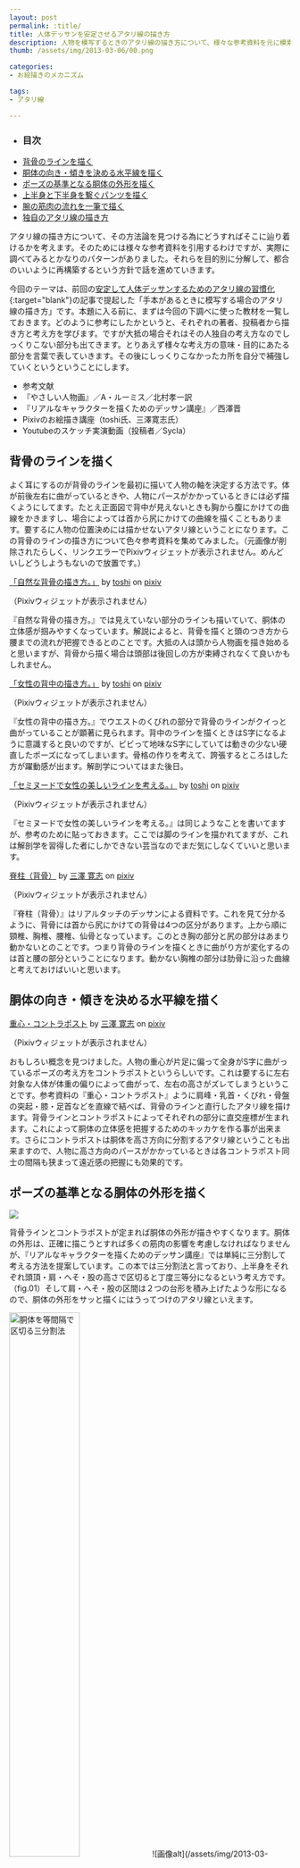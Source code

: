 ```yaml
---
layout: post
permalink: :title/
title: 人体デッサンを安定させるアタリ線の描き方
description: 人物を模写するときのアタリ線の描き方について、様々な参考資料を元に模索しています。
thumb: /assets/img/2013-03-06/00.png

categories:
- お絵描きのメカニズム

tags:
- アタリ線

---
```


- ### 目次
- [背骨のラインを描く](#背骨のラインを描く)
- [胴体の向き・傾きを決める水平線を描く](#胴体の向き・傾きを決める水平線を描く)
- [ポーズの基準となる胴体の外形を描く](#ポーズの基準となる胴体の外形を描く)
- [上半身と下半身を繋ぐパンツを描く](#上半身と下半身を繋ぐパンツを描く)
- [腕の筋肉の流れを一筆で描く](#腕の筋肉の流れを一筆で描く)
- [独自のアタリ線の描き方](#独自のアタリ線の描き方)




アタリ線の描き方について、その方法論を見つける為にどうすればそこに辿り着けるかを考えます。そのためには様々な参考資料を引用するわけですが、実際に調べてみるとかなりのパターンがありました。それらを目的別に分解して、都合のいいように再構築するという方針で話を進めていきます。

今回のテーマは、前回の[安定して人体デッサンするためのアタリ線の習慣化](/draft-of-sketch-habit-conversion/index.html){:target="blank"}の記事で提起した「手本があるときに模写する場合のアタリ線の描き方」です。本題に入る前に、まずは今回の下調べに使った教材を一覧しておきます。どのように参考にしたかというと、それぞれの著者、投稿者から描き方と考え方を学びます。ですが大抵の場合それはその人独自の考え方なのでしっくりこない部分も出てきます。とりあえず様々な考え方の意味・目的にあたる部分を言葉で表していきます。その後にしっくりこなかったカ所を自分で補強していくというということにします。

- 参考文献
- 『やさしい人物画』／A・ルーミス／北村孝一訳
- 『リアルなキャラクターを描くためのデッサン講座』／西澤晋
- Pixivのお絵描き講座（toshi氏、三澤寛志氏）
- Youtubeのスケッチ実演動画（投稿者／Sycla）


## 背骨のラインを描く

よく耳にするのが背骨のラインを最初に描いて人物の軸を決定する方法です。体が前後左右に曲がっているときや、人物にパースがかかっているときには必ず描くようにしてます。たとえ正面図で背中が見えないときも胸から腹にかけての曲線をかきますし、場合によっては首から尻にかけての曲線を描くこともあります。要するに人物の位置決めには描かせないアタリ線ということになります。この背骨のラインの描き方について色々参考資料を集めてみました。（元画像が削除されたらしく、リンクエラーでPixivウィジェットが表示されません。めんどいしどうしようもないので放置です。）

<script src="http://source.pixiv.net/source/embed.js" data-id="21072811_99e22bf0c27a4037c5204997b3a3951b" data-size="small" data-border="on" charset="utf-8"></script><noscript><a href="http://www.pixiv.net/member_illust.php?mode=medium&amp;illust_id=21072811" target="blank">「自然な背骨の描き方。」</a> by <a href="http://www.pixiv.net/member.php?id=637016" target="blank">toshi</a> on <a href="http://www.pixiv.net/" target="blank">pixiv</a></noscript>

（Pixivウィジェットが表示されません）

『自然な背骨の描き方。』では見えていない部分のラインも描いていて、胴体の立体感が掴みやすくなっています。解説によると、背骨を描くと頭のつき方から腰までの流れが把握できるとのことです。大抵の人は頭から人物画を描き始めると思いますが、背骨から描く場合は頭部は後回しの方が束縛されなくて良いかもしれません。

<script src="http://source.pixiv.net/source/embed.js" data-id="23011662_d3f582bdb6000c0d7d4c3e1424938ea3" data-size="small" data-border="on" charset="utf-8"></script><noscript><a href="http://www.pixiv.net/member_illust.php?mode=medium&amp;illust_id=23011662" target="blank">「女性の背中の描き方。」</a> by <a href="http://www.pixiv.net/member.php?id=637016" target="blank">toshi</a> on <a href="http://www.pixiv.net/" target="blank">pixiv</a></noscript>

（Pixivウィジェットが表示されません）

『女性の背中の描き方。』でウエストのくびれの部分で背骨のラインがクイっと曲がっていることが顕著に見られます。背中のラインを描くときはS字になるように意識すると良いのですが、ビビって地味なS字にしていては動きの少ない硬直したポーズになってしまいます。骨格の作りを考えて、誇張するところはした方が躍動感が出ます。解剖学についてはまた後日。

<script src="http://source.pixiv.net/source/embed.js" data-id="31528507_6a5a0b47537eb1f5db415dbf3f9cd6a4" data-size="small" data-border="on" charset="utf-8"></script><noscript><a href="http://www.pixiv.net/member_illust.php?mode=medium&amp;illust_id=31528507" target="blank">「セミヌードで女性の美しいラインを考える。」</a> by <a href="http://www.pixiv.net/member.php?id=637016" target="blank">toshi</a> on <a href="http://www.pixiv.net/" target="blank">pixiv</a></noscript>

（Pixivウィジェットが表示されません）

『セミヌードで女性の美しいラインを考える。』は同じようなことを書いてますが、参考のために貼っておきます。ここでは脚のラインを描かれてますが、これは解剖学を習得した者にしかできない芸当なのでまだ気にしなくていいと思います。

<script src="http://source.pixiv.net/source/embed.js" data-id="9313739_a3c53454d395614882990ad8602f49f9" data-size="small" data-border="on" charset="utf-8"></script><noscript><a href="http://www.pixiv.net/member_illust.php?mode=medium&amp;illust_id=9313739" target="blank">脊柱（背骨）</a> by <a href="http://www.pixiv.net/member.php?id=902690" target="blank">三澤 寛志</a> on <a href="http://www.pixiv.net/" target="blank">pixiv</a></noscript>

（Pixivウィジェットが表示されません）

『脊柱（背骨）』はリアルタッチのデッサンによる資料です。これを見て分かるように、背骨には首から尻にかけての背骨は4つの区分があります。上から順に頸椎、胸椎、腰椎、仙骨となっています。このとき胸の部分と尻の部分はあまり動かないとのことです。つまり背骨のラインを描くときに曲がり方が変化するのは首と腰の部分ということになります。動かない胸椎の部分は肋骨に沿った曲線と考えておけばいいと思います。

## 胴体の向き・傾きを決める水平線を描く

<script src="http://source.pixiv.net/source/embed.js" data-id="26009460_f77578ea9f2995f469d8e12e3424cbb4" data-size="small" data-border="on" charset="utf-8"></script><noscript><a href="http://www.pixiv.net/member_illust.php?mode=medium&amp;illust_id=26009460" target="blank">重心・コントラポスト</a> by <a href="http://www.pixiv.net/member.php?id=902690" target="blank">三澤 寛志</a> on <a href="http://www.pixiv.net/" target="blank">pixiv</a></noscript>

（Pixivウィジェットが表示されません）

おもしろい概念を見つけました。人物の重心が片足に偏って全身がS字に曲がっているポーズの考え方をコントラポストというらしいです。これは要するに左右対象な人体が体重の偏りによって曲がって、左右の高さがズレてしまうということです。参考資料の『重心・コントラポスト』ように肩峰・乳首・くびれ・骨盤の突起・膝・足首などを直線で結べば、背骨のラインと直行したアタリ線を描けます。背骨ラインとコントラポストによってそれぞれの部分に直交座標が生まれます。これによって胴体の立体感を把握するためのキッカケを作る事が出来ます。さらにコントラポストは胴体を高さ方向に分割するアタリ線ということも出来ますので、人物に高さ方向のパースがかかっているときは各コントラポスト同士の間隔も狭まって遠近感の把握にも効果的です。

## ポーズの基準となる胴体の外形を描く

<a target="blank"  href="https://www.amazon.co.jp/gp/product/4416609256/ref=as_li_tl?ie=UTF8&camp=247&creative=1211&creativeASIN=4416609256&linkCode=as2&tag=koma5109-22&linkId=17aec8296ca3ed642414f64adcb5ab4f"><img border="0" src="//ws-fe.amazon-adsystem.com/widgets/q?_encoding=UTF8&MarketPlace=JP&ASIN=4416609256&ServiceVersion=20070822&ID=AsinImage&WS=1&Format=_SL250_&tag=koma5109-22" ></a><img src="//ir-jp.amazon-adsystem.com/e/ir?t=koma5109-22&l=am2&o=9&a=4416609256" width="1" height="1" border="0" alt="" style="border:none !important; margin:0px !important;" />

背骨ラインとコントラポストが定まれば胴体の外形が描きやすくなります。胴体の外形は、正確に描こうとすれば多くの筋肉の影響を考慮しなければなりませんが、『リアルなキャラクターを描くためのデッサン講座』では単純に三分割して考える方法を提案しています。この本では三分割法と言っており、上半身をそれぞれ頭頂・肩・へそ・股の高さで区切ると丁度三等分になるという考え方です。（fig.01）そして肩・へそ・股の区間は２つの台形を積み上げたような形になるので、胴体の外形をサッと描くにはうってつけのアタリ線といえます。

<img src="01.png" width="50%" alt="胴体を等間隔で区切る三分割法" />
![画像alt](/assets/img/2013-03-06/01.png)

ちなみに目測で三分割できるのは人物を真横から見たときだけです。じゃあ使い物にならないじゃないかと思うかも知れませんが、先ほどコントラポストを描いておいたじゃないですか。既に肩・ウエスト・股の高さ全て定まっているはずです。コントラポストを考えるときには人物にかかったパースも考慮に入れているはずなので、それらのコントラポストを参考に三分割法を応用すればいいのです。

三分割法を使えば、肩幅・ウエスト・ヒップの寸法に大まかなアタリをつけることができます。人物にパースがかかっている場合は胴体の厚みを考える必要が出てきますが、そのときは胴体の正面方向に一致する直線を描けば厚みの立体感が把握できます。正面方向のコントラポストのようなものだと思えば分かりやすいかと思います。（fig.02）試行錯誤しながら描き込んだ図なので見えにくいかもしれませんが、fig.02のように、背骨ラインとコントラポストと正面方向の直線で三軸座標が出来上がって完全に立体になります。ここまで描ければ胴体のアタリ線は完成なんじゃないでしょうか。

<img src="02.png" alt="胴体の面の方向を把握するアタリ線" />
![画像alt](/assets/img/2013-03-06/02.png)

## 上半身と下半身を繋ぐパンツを描く

これは要するに骨盤を描くということです。でも骨盤のような複雑形状を描くわけにもいかないので、代わりにパンツを描くということです。パンツをはいている人物を見ると分かると思いますが、ゴムひもの部分は胴体の断面を表し、V字部分は脚の付け根を表します。つまり上半身と下半身の連結部分の立体感を把握するための情報を得られるということです。パンツを描くということ以外とくに説明出来ないので下記の資料を参考に雰囲気を掴んで下さい。

<script src="http://source.pixiv.net/source/embed.js" data-id="23011662_d3f582bdb6000c0d7d4c3e1424938ea3" data-size="small" data-border="on" charset="utf-8"></script><noscript><a href="http://www.pixiv.net/member_illust.php?mode=medium&amp;illust_id=23011662" target="blank">「女性の背中の描き方。」</a> by <a href="http://www.pixiv.net/member.php?id=637016" target="blank">toshi</a> on <a href="http://www.pixiv.net/" target="blank">pixiv</a></noscript>

（Pixivウィジェットが表示されません）

<script src="http://source.pixiv.net/source/embed.js" data-id="23325735_54d9c403849d0a6b1ab45675d5fb6bf2" data-size="small" data-border="on" charset="utf-8"></script><noscript><a href="http://www.pixiv.net/member_illust.php?mode=medium&amp;illust_id=23325735" target="blank">「柔らかい身体の描き方。」【部位で説明しました。】</a> by <a href="http://www.pixiv.net/member.php?id=637016" target="blank">toshi</a> on <a href="http://www.pixiv.net/" target="blank">pixiv</a></noscript>

（Pixivウィジェットが表示されません）

<script src="http://source.pixiv.net/source/embed.js" data-id="31528507_6a5a0b47537eb1f5db415dbf3f9cd6a4" data-size="small" data-border="on" charset="utf-8"></script><noscript><a href="http://www.pixiv.net/member_illust.php?mode=medium&amp;illust_id=31528507" target="blank">「セミヌードで女性の美しいラインを考える。」</a> by <a href="http://www.pixiv.net/member.php?id=637016" target="blank">toshi</a> on <a href="http://www.pixiv.net/" target="blank">pixiv</a></noscript>

（Pixivウィジェットが表示されません）

## 腕の筋肉の流れを一筆で描く

ここでYoutubeの動画の参考資料の紹介ですが、これは人体スケッチの実演動画になってます。これがまた個性的な描き方をしているのですが、非常に躍動感があって、しかもすごくシンプルというアタリ線の描き方をしています。パッと見でなんとなく納得できるような気がするのですが、ここで理屈に変換しなければ我がHP『お絵描きホーホー論』の名折れです。というわけで無理矢理言葉で表現してみました。

<iframe class="article-iframe" src="http://www.youtube.com/embed/mBq7rtnES0A?rel=0" frameborder="0" allowfullscreen></iframe>

<iframe class="article-iframe" src="http://www.youtube.com/embed/yCkmB030GpQ" frameborder="0" allowfullscreen></iframe>

動画を見て頂くと、どうやら筋肉の分かれ目を縫うようにジグザグ線を描いています。なんて言えばいいのか分からないのでギザギザ法とでも呼んでおきましょうか。腕を描くときは、まずは三角筋を囲む様に線を描き、そのまま続けて上腕二頭筋を囲い、さらに続けて前腕を曲げる筋肉群（肘三角筋。後日説明しますたぶん）を囲みにかかってます。脚を描くときも、大殿筋から太ももを伝って膝骸骨を囲みにいって、今度は腓腹筋の内側へと続きます。三角筋も大殿筋も人体の外形において重要な筋肉なので、その丸みから描き始めることは合理的だと思います。

この手法は棒人間を描くときとは違って一本の線でなくて太さも同時に描けるので、アタリ線の段階で人物のポーズをほぼ決定できるので使える思います。ちなみに動画の女性を描くときに首もとと乳首を三角形で繋げているのも使えると思いました。アングルが変わっても三角形の面の向きで乳房の膨らみを見失わずに済みます。

## 独自のアタリ線の描き方

それではこれまで学んだことを統合してより完璧なアタリ線の描き方を考えてみましょう。上記の項目を読んでみると、ところどころ連鎖的に関係しているアタリ線があります。背骨ラインから始まり胴体完成まで連鎖してますし、胴体が描けたら手足も描けるというものです。というわけで実際に手本の資料を模写することを想定して、連鎖的にアタリ線を描いて人物画を完成させる手順を組み立ててみます。方法論として補強するために独自のアタリ線のアイデアも組み込んでます。

- 探るようにラフ画を描く
- 背骨ラインを描く
- コントラポストを考える
- アイレベルを見つける
- 地面のパース線を描く
- 三分割法で上半身と腰の輪郭を描く
- 胴体の厚みのパース線を描く
- パンツを描く
- 足の裏面の方向を描く
- ギザギザ法で脚のラインを一筆で描く
- 縫工筋→膝骸骨→脛骨のラインを一筆で描く
- 鎖骨・首回りの筋肉・後頭骨の縁のラインを描く
- 僧帽筋・三角筋を描いて肩幅を決める
- ギザギザ法で腕のラインを一筆で描く
- 手首の角度を決める線を描く
- 顔の十字線を描く
- 後頭部から頭蓋骨を描く

大体こんな感じで予定してます。ここにきて突然登場した言葉もあるので何の事か分からないかも知れませんが、とりあえず人物画を描き上げる過程の全てを網羅した内容になっています。次回はこの方法で実践練習して、描きやすさはどうだったか、描けない部分はあったか、改善点はあったかなど、練習で描いた資料などを使ってレポートを書きたいと思います。
